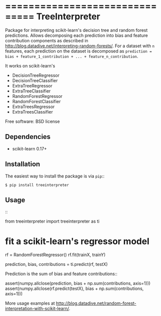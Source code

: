 ===============================
TreeInterpreter
===============================

Package for interpreting scikit-learn's decision tree and random forest predictions.
Allows decomposing each prediction into bias and feature contribution components as described in http://blog.datadive.net/interpreting-random-forests/. For a dataset with ``n`` features, each prediction on the dataset is decomposed  as ``prediction = bias + feature_1_contribution + ... + feature_n_contribution``.

It works on scikit-learn's

* DecisionTreeRegressor
* DecisionTreeClassifier
* ExtraTreeRegressor
* ExtraTreeClassifier
* RandomForestRegressor
* RandomForestClassifier
* ExtraTreesRegressor
* ExtraTreesClassifier

Free software: BSD license

Dependencies
------------

- scikit-learn 0.17+


Installation
------------
The easiest way to install the package is via ``pip``::

    $ pip install treeinterpreter

Usage
-----
::

 from treeinterpreter import treeinterpreter as ti
 # fit a scikit-learn's regressor model
 rf = RandomForestRegressor()
 rf.fit(trainX, trainY)
 
 prediction, bias, contributions = ti.predict(rf, testX)
 
Prediction is the sum of bias and feature contributions::
 
 assert(numpy.allclose(prediction, bias + np.sum(contributions, axis=1)))
 assert(numpy.allclose(rf.predict(testX), bias + np.sum(contributions, axis=1)))


More usage examples at http://blog.datadive.net/random-forest-interpretation-with-scikit-learn/.

 
